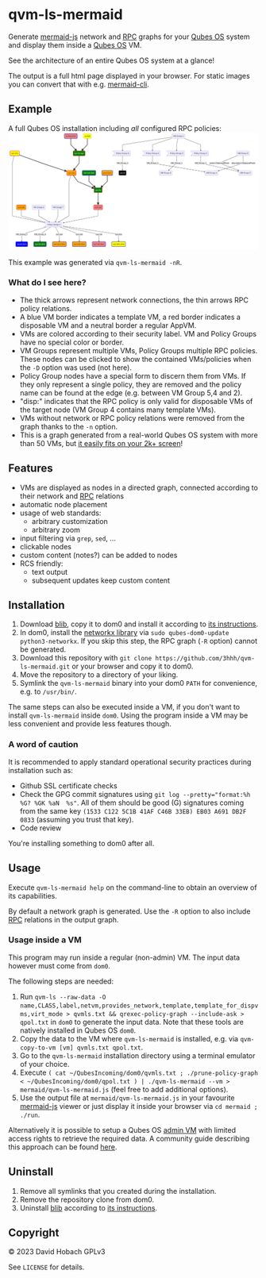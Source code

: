 # qvm-ls-mermaid

Generate [mermaid-js](https://mermaid-js.github.io/) network and [RPC](https://www.qubes-os.org/doc/rpc-policy/) graphs for your [Qubes OS](https://www.qubes-os.org/) system and display them inside a [Qubes OS](https://www.qubes-os.org/) VM.

See the architecture of an entire Qubes OS system at a glance!

The output is a full html page displayed in your browser. For static images you can convert that with e.g. [mermaid-cli](https://github.com/mermaid-js/mermaid-cli).

## Example

A full Qubes OS installation including _all_ configured RPC policies:  
![Example](examples/1.png)

This example was generated via `qvm-ls-mermaid -nR`.

### What do I see here?

- The thick arrows represent network connections, the thin arrows RPC policy relations.
- A blue VM border indicates a template VM, a red border indicates a disposable VM and a neutral border a regular AppVM.
- VMs are colored according to their security label. VM and Policy Groups have no special color or border.
- VM Groups represent multiple VMs, Policy Groups multiple RPC policies. These nodes can be clicked to show the contained VMs/policies when the `-D` option was used (not here).
- Policy Group nodes have a special form to discern them from VMs. If they only represent a single policy, they are removed and the policy name can be found at the edge (e.g. between VM Group 5,4 and 2).
- "disp:" indicates that the RPC policy is only valid for disposable VMs of the target node (VM Group 4 contains many template VMs).
- VMs without network or RPC policy relations were removed from the graph thanks to the `-n` option.
- This is a graph generated from a real-world Qubes OS system with more than 50 VMs, but [it easily fits on your 2k+ screen](https://raw.githubusercontent.com/3hhh/qvm-ls-mermaid/master/examples/1.png)!

## Features

- VMs are displayed as nodes in a directed graph, connected according to their network and [RPC](https://www.qubes-os.org/doc/rpc-policy/) relations
- automatic node placement
- usage of web standards:
  - arbitrary customization
  - arbitrary zoom
- input filtering via `grep`, `sed`, ...
- clickable nodes
- custom content (notes?) can be added to nodes
- RCS friendly:
  - text output
  - subsequent updates keep custom content

## Installation

1. Download [blib](https://github.com/3hhh/blib), copy it to dom0 and install it according to [its instructions](https://github.com/3hhh/blib#installation).
2. In dom0, install the [networkx library](https://networkx.org/) via `sudo qubes-dom0-update python3-networkx`. If you skip this step, the RPC graph (`-R` option) cannot be generated.
3. Download this repository with `git clone https://github.com/3hhh/qvm-ls-mermaid.git` or your browser and copy it to dom0.
4. Move the repository to a directory of your liking.
5. Symlink the `qvm-ls-mermaid` binary into your dom0 `PATH` for convenience, e.g. to `/usr/bin/`.

The same steps can also be executed inside a VM, if you don't want to install `qvm-ls-mermaid` inside `dom0`. Using the program inside a VM may be less convenient and provide less features though.

### A word of caution

It is recommended to apply standard operational security practices during installation such as:

- Github SSL certificate checks
- Check the GPG commit signatures using `git log --pretty="format:%h %G? %GK %aN  %s"`. All of them should be good (G) signatures coming from the same key `(1533 C122 5C1B 41AF C46B 33EB) EB03 A691 DB2F 0833` (assuming you trust that key).
- Code review

You're installing something to dom0 after all.

## Usage

Execute `qvm-ls-mermaid help` on the command-line to obtain an overview of its capabilities.

By default a network graph is generated. Use the `-R` option to also include [RPC](https://www.qubes-os.org/doc/rpc-policy/) relations in the output graph.

### Usage inside a VM

This program may run inside a regular (non-admin) VM. The input data however must come from `dom0`.

The following steps are needed:

1. Run `qvm-ls --raw-data -O name,CLASS,label,netvm,provides_network,template,template_for_dispvms,virt_mode > qvmls.txt && qrexec-policy-graph --include-ask > qpol.txt` in `dom0` to generate the input data. Note that these tools are natively installed in Qubes OS `dom0`.
2. Copy the data to the VM where `qvm-ls-mermaid` is installed, e.g. via `qvm-copy-to-vm [vm] qvmls.txt qpol.txt`.
3. Go to the `qvm-ls-mermaid` installation directory using a terminal emulator of your choice.
4. Execute `( cat ~/QubesIncoming/dom0/qvmls.txt ; ./prune-policy-graph < ~/QubesIncoming/dom0/qpol.txt ) | ./qvm-ls-mermaid --vm > mermaid/qvm-ls-mermaid.js` (feel free to add additional options).
5. Use the output file at `mermaid/qvm-ls-mermaid.js` in your favourite [mermaid-js](https://mermaid-js.github.io/) viewer or just display it inside your browser via `cd mermaid ; ./run`.

Alternatively it is possible to setup a Qubes OS [admin VM](https://www.qubes-os.org/doc/admin-api/) with limited access rights to retrieve the required data. A community guide describing this approach can be found [here](https://forum.qubes-os.org/t/visualize-qubes-configuration-without-trust-a-use-case-for-the-qubes-admin-api/23072).

## Uninstall

1. Remove all symlinks that you created during the installation.
2. Remove the repository clone from dom0.
3. Uninstall [blib](https://github.com/3hhh/blib) according to [its instructions](https://github.com/3hhh/blib#uninstall).

## Copyright

© 2023 David Hobach
GPLv3

See `LICENSE` for details.
